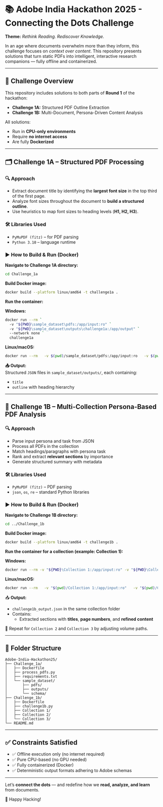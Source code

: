 
# 📚 Adobe India Hackathon 2025 - Connecting the Dots Challenge

**Theme:** *Rethink Reading. Rediscover Knowledge.*

In an age where documents overwhelm more than they inform, this challenge focuses on *context over content*. This repository presents solutions that turn static PDFs into intelligent, interactive research companions — fully offline and containerized.

---

## 🧩 Challenge Overview

This repository includes solutions to both parts of **Round 1** of the hackathon:

- **Challenge 1A:** Structured PDF Outline Extraction  
- **Challenge 1B:** Multi-Document, Persona-Driven Content Analysis

All solutions:
- Run in **CPU-only environments**
- Require **no internet access**
- Are fully **Dockerized**

---

## 🗂 Challenge 1A – Structured PDF Processing

### 🔍 Approach
- Extract document title by identifying the **largest font size** in the top third of the first page.
- Analyze font sizes throughout the document to **build a structured outline**.
- Use heuristics to map font sizes to heading levels (**H1, H2, H3**).

### 🛠 Libraries Used
- `PyMuPDF (fitz)` – for PDF parsing
- `Python 3.10` – language runtime

### ▶️ How to Build & Run (Docker)

**Navigate to Challenge 1A directory:**
```bash
cd Challenge_1a
```

**Build Docker image:**
```bash
docker build --platform linux/amd64 -t challenge1a .
```

**Run the container:**

**Windows:**
```bash
docker run --rm `
  -v "${PWD}\sample_dataset\pdfs:/app/input:ro" `
  -v "${PWD}\sample_dataset\outputs\challenge1a:/app/output" `
  --network none `
  challenge1a
```

**Linux/macOS:**
```bash
docker run --rm   -v $(pwd)/sample_dataset/pdfs:/app/input:ro   -v $(pwd)/sample_dataset/outputs/challenge1a:/app/output   --network none   challenge1a
```

**📤 Output:**  
Structured `JSON` files in `sample_dataset/outputs/`, each containing:
- `title`
- `outline` with heading hierarchy

---

## 🧠 Challenge 1B – Multi-Collection Persona-Based PDF Analysis

### 🔍 Approach
- Parse input persona and task from JSON
- Process all PDFs in the collection
- Match headings/paragraphs with persona task
- Rank and extract **relevant sections** by importance
- Generate structured summary with metadata

### 🛠 Libraries Used
- `PyMuPDF (fitz)` – PDF parsing
- `json`, `os`, `re` – standard Python libraries

### ▶️ How to Build & Run (Docker)

**Navigate to Challenge 1B directory:**
```bash
cd ../Challenge_1b
```

**Build Docker image:**
```bash
docker build --platform linux/amd64 -t challenge1b .
```

**Run the container for a collection (example: Collection 1):**

**Windows:**
```bash
docker run --rm -v "${PWD}\Collection 1:/app/input:ro" -v "${PWD}\Collection 1:/app/output" --network none challenge1b
```

**Linux/macOS:**
```bash
docker run --rm   -v "$(pwd)/Collection 1:/app/input:ro"   -v "$(pwd)/Collection 1:/app/output"   --network none   challenge1b
```

📤 **Output:**  
- `challenge1b_output.json` in the same collection folder  
- Contains:  
  - Extracted sections with **titles**, **page numbers**, and **refined content**

🔁 Repeat for `Collection 2` and `Collection 3` by adjusting volume paths.

---

## 📁 Folder Structure

```
Adobe-India-Hackathon25/
├── Challenge_1a/
│   ├── Dockerfile
│   ├── process_pdfs.py
│   ├── requirements.txt
│   └── sample_dataset/
│       ├── pdfs/
│       ├── outputs/
│       └── schema/
├── Challenge_1b/
│   ├── Dockerfile
│   ├── challenge1b.py
│   ├── Collection 1/
│   ├── Collection 2/
│   └── Collection 3/
└── README.md
```

---

## ✅ Constraints Satisfied

- ✅ Offline execution only (no internet required)
- ✅ Pure CPU-based (no GPU needed)
- ✅ Fully containerized (Docker)
- ✅ Deterministic output formats adhering to Adobe schemas

---

Let’s **connect the dots** — and redefine how we **read, analyze, and learn** from documents.

🚀 Happy Hacking!
